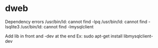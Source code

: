# dweb

Dependency errors 
/usr/bin/ld: cannot find -lpq
/usr/bin/ld: cannot find -lsqlite3
/usr/bin/ld: cannot find -lmysqlclient

Add lib in front and -dev at the end
Ex:
sudo apt-get install libmysqlclient-dev